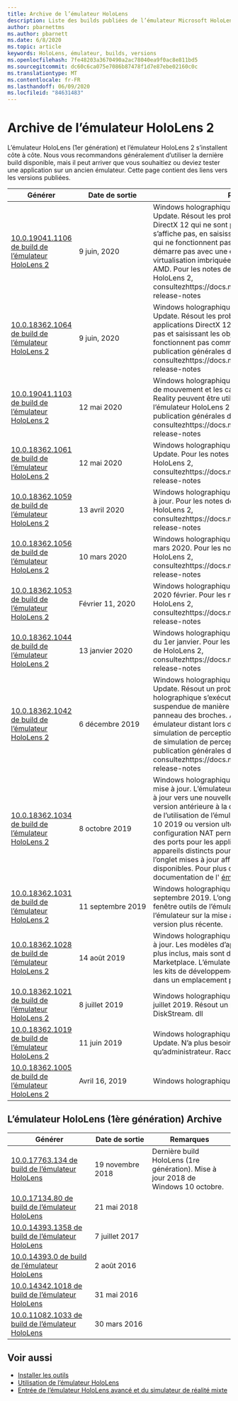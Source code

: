 ```yaml
---
title: Archive de l’émulateur HoloLens
description: Liste des builds publiées de l’émulateur Microsoft HoloLens.
author: pbarnettms
ms.author: pbarnett
ms.date: 6/8/2020
ms.topic: article
keywords: HoloLens, émulateur, builds, versions
ms.openlocfilehash: 7fe48203a3670490a2ac78040ea9f0ac8e811bd5
ms.sourcegitcommit: dc60c6ca075e7086b87478f1d7e87ebe02160c0c
ms.translationtype: MT
ms.contentlocale: fr-FR
ms.lasthandoff: 06/09/2020
ms.locfileid: "84631483"
---
```

# <a name="hololens-2-emulator-archive"></a>Archive de l’émulateur HoloLens 2

L’émulateur HoloLens (1er génération) et l’émulateur HoloLens 2 s’installent côte à côte. Nous vous recommandons généralement d’utiliser la dernière build disponible, mais il peut arriver que vous souhaitiez ou deviez tester une application sur un ancien émulateur. Cette page contient des liens vers les versions publiées.

|  Générer |  Date de sortie |  Remarques | 
|----------|----------|----------|
|  [10.0.19041.1106 de build de l’émulateur HoloLens 2](https://go.microsoft.com/fwlink/?linkid=2132415) | 9 juin, 2020 | Windows holographique, version 2004 juin 2020 Update.  Résout les problèmes liés aux applications DirectX 12 qui ne sont pas rendues, le clavier visuel ne s’affiche pas, en saisissant les objets avec des mains qui ne fonctionnent pas comme prévu et l’émulateur ne démarre pas avec une erreur concernant la virtualisation imbriquée sur les systèmes basés sur AMD.  Pour les notes de publication générales de HoloLens 2, consultezhttps://docs.microsoft.com/hololens/hololens-release-notes |
|  [10.0.18362.1064 de build de l’émulateur HoloLens 2](https://go.microsoft.com/fwlink/?linkid=2132601) | 9 juin, 2020 | Windows holographique, version 1903 juin 2020 Update.  Résout les problèmes liés au non-rendu des applications DirectX 12, le clavier visuel n’apparaissant pas et saisissant les objets avec des mains qui ne fonctionnent pas comme prévu.  Pour les notes de publication générales de HoloLens 2, consultezhttps://docs.microsoft.com/hololens/hololens-release-notes |
|  [10.0.19041.1103 de build de l’émulateur HoloLens 2](https://go.microsoft.com/fwlink/?linkid=2129088) | 12 mai 2020 | Windows holographique, version 2004.  Les contrôleurs de mouvement et les casques pour Windows Mixed Reality peuvent être utilisés pour contrôler et afficher l’émulateur HoloLens 2 en stéréo.  Pour les notes de publication générales de HoloLens 2, consultezhttps://docs.microsoft.com/hololens/hololens-release-notes |
|  [10.0.18362.1061 de build de l’émulateur HoloLens 2](https://go.microsoft.com/fwlink/?linkid=2129833) | 12 mai 2020 | Windows holographique, version 1903 2020 mai Update.  Pour les notes de publication générales de HoloLens 2, consultezhttps://docs.microsoft.com/hololens/hololens-release-notes |
|  [10.0.18362.1059 de build de l’émulateur HoloLens 2](https://go.microsoft.com/fwlink/?linkid=2126826) | 13 avril 2020 | Windows holographique, version 1903 avril 2020 mise à jour.  Pour les notes de publication générales de HoloLens 2, consultezhttps://docs.microsoft.com/hololens/hololens-release-notes |
|  [10.0.18362.1056 de build de l’émulateur HoloLens 2](https://go.microsoft.com/fwlink/?linkid=2121323) | 10 mars 2020 | Windows holographique, version 1903 mise à jour de mars 2020.  Pour les notes de publication générales de HoloLens 2, consultezhttps://docs.microsoft.com/hololens/hololens-release-notes |
|  [10.0.18362.1053 de build de l’émulateur HoloLens 2](https://go.microsoft.com/fwlink/?linkid=2118321) | Février 11, 2020 | Windows holographique, version 1903 mise à jour du 2020 février.  Pour les notes de publication générales de HoloLens 2, consultezhttps://docs.microsoft.com/hololens/hololens-release-notes |
|  [10.0.18362.1044 de build de l’émulateur HoloLens 2](https://go.microsoft.com/fwlink/?linkid=2114824) | 13 janvier 2020 | Windows holographique, version 1903 mise à jour 2020 du 1er janvier.  Pour les notes de publication générales de HoloLens 2, consultezhttps://docs.microsoft.com/hololens/hololens-release-notes |
|  [10.0.18362.1042 de build de l’émulateur HoloLens 2](https://go.microsoft.com/fwlink/?linkid=2112589) | 6 décembre 2019 | Windows holographique, version 1903, 2019 décembre Update.  Résout un problème où une application holographique s’exécutant dans l’émulateur sera suspendue de manière inattendue lors de l’affichage du panneau des broches.  Active la connectivité à un émulateur distant lors de l’utilisation de l’API de simulation de perception ou de l’application de contrôle de simulation de perception.  Pour les notes de publication générales de HoloLens 2, consultezhttps://docs.microsoft.com/hololens/hololens-release-notes |
|  [10.0.18362.1034 de build de l’émulateur HoloLens 2](https://go.microsoft.com/fwlink/?linkid=2106649) | 8 octobre 2019 | Windows holographique, version 1903 octobre 2019 mise à jour.  L’émulateur vous invite à effectuer une mise à jour vers une nouvelle version lors de l’exécution d’une version antérieure à la dernière version disponible.  Lors de l’utilisation de l’émulateur sur la mise à jour Windows 10 2019 ou version ultérieure, le nouvel onglet configuration NAT permet aux développeurs d’ouvrir des ports pour les applications qui s’exécutent sur des appareils distincts pour se connecter à l’émulateur et l’onglet mises à jour affiche les versions d’émulateur disponibles.  Pour plus d’informations, consultez la documentation de l' [émulateur HoloLens](using-the-hololens-emulator.md) . |
|  [10.0.18362.1031 de build de l’émulateur HoloLens 2](https://go.microsoft.com/fwlink/?linkid=2103724) | 11 septembre 2019 | Windows holographique, version 1903 mise à jour de septembre 2019.  L’onglet réseau s’affiche dans la fenêtre outils de l’émulateur lors de l’exécution de l’émulateur sur la mise à jour Windows 10 2019 ou une version plus récente. |
|  [10.0.18362.1028 de build de l’émulateur HoloLens 2](https://go.microsoft.com/fwlink/?linkid=2101019) | 14 août 2019 | Windows holographique, version 1903 août 2019 mise à jour.  Les modèles d’application holographique ne sont plus inclus, mais sont disponibles dans la Visual Studio Marketplace.  L’émulateur fonctionne désormais lorsque les kits de développement logiciel (SDK) sont installés dans un emplacement personnalisé. |
|  [10.0.18362.1021 de build de l’émulateur HoloLens 2](https://go.microsoft.com/fwlink/?linkid=2098508) | 8 juillet 2019 | Windows holographique, version 1903 mise à jour de juillet 2019.  Résout un problème de signature avec DiskStream. dll |
|  [10.0.18362.1019 de build de l’émulateur HoloLens 2](https://go.microsoft.com/fwlink/?linkid=2095316) | 11 juin 2019 | Windows holographique, version 1903 juin 2019 Update.  N’a plus besoin d’être exécuté en tant qu’administrateur.  Raccourci du menu Démarrer ajouté. |
|  [10.0.18362.1005 de build de l’émulateur HoloLens 2](https://go.microsoft.com/fwlink/?linkid=2087187) | Avril 16, 2019 |  Windows holographique, version 1903. |

## <a name="hololens-emulator-1st-gen-archive"></a>L’émulateur HoloLens (1ère génération) Archive

|  Générer |  Date de sortie |  Remarques | 
|----------|----------|----------|
|  [10.0.17763.134 de build de l’émulateur HoloLens](https://go.microsoft.com/fwlink/?linkid=2065980) | 19 novembre 2018 | Dernière build HoloLens (1re génération). Mise à jour 2018 de Windows 10 octobre. |
|  [10.0.17134.80 de build de l’émulateur HoloLens](https://go.microsoft.com/fwlink/?linkid=874531) | 21 mai 2018 | 
|  [10.0.14393.1358 de build de l’émulateur HoloLens](https://go.microsoft.com/fwlink/?linkid=852626) |  7 juillet 2017 |
|  [10.0.14393.0 de build de l’émulateur HoloLens](https://go.microsoft.com/fwlink/?LinkID=823018) |  2 août 2016 |
|  [10.0.14342.1018 de build de l’émulateur HoloLens](https://go.microsoft.com/fwlink/?LinkID=823018) |  31 mai 2016 |
|  [10.0.11082.1033 de build de l’émulateur HoloLens](https://go.microsoft.com/fwlink/?LinkID=724053) |  30 mars 2016 |

## <a name="see-also"></a>Voir aussi
* [Installer les outils](install-the-tools.md)
* [Utilisation de l’émulateur HoloLens](using-the-hololens-emulator.md)
* [Entrée de l’émulateur HoloLens avancé et du simulateur de réalité mixte](advanced-hololens-emulator-and-mixed-reality-simulator-input.md)
